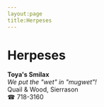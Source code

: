 ```yaml
---
layout:page
title:Herpeses
---
```

# Herpeses

**Toya's Smilax**  
_We put the "wet" in "mugwet"!_  
Quail & Wood, Sierrason  
☎ 718-3160



